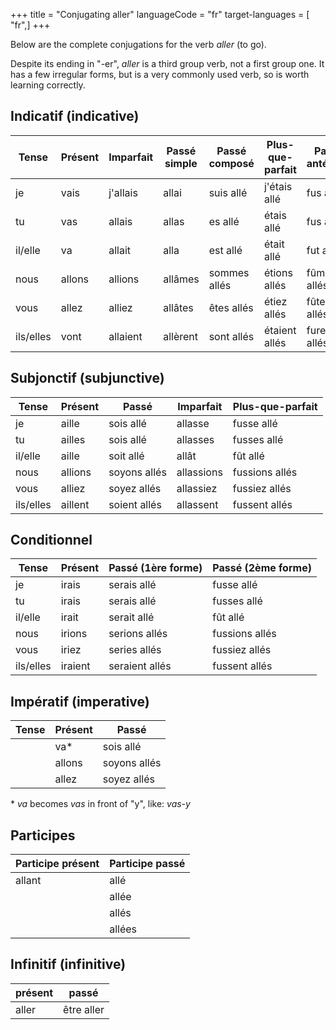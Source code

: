 +++
title = "Conjugating aller"
languageCode = "fr"
target-languages = [ "fr",]
+++

Below are the complete conjugations for the verb *aller* (to go).

Despite its ending in "-er", *aller* is a third group verb, not a first
group one. It has a few irregular forms, but is a very commonly used
verb, so is worth learning correctly.

## Indicatif (indicative)

<table>
<thead>
<tr class="header">
<th>Tense</th>
<th>Présent</th>
<th>Imparfait</th>
<th>Passé simple</th>
<th>Passé composé</th>
<th>Plus-que-parfait</th>
<th>Passé antérieur</th>
<th>Futur simple</th>
<th>Futur antérieur</th>
</tr>
</thead>
<tbody>
<tr class="odd">
<td>je</td>
<td>vais</td>
<td>j'allais</td>
<td>allai</td>
<td>suis allé</td>
<td>j'étais allé</td>
<td>fus allé</td>
<td>irai</td>
<td>serai allé</td>
</tr>
<tr class="even">
<td>tu</td>
<td>vas</td>
<td>allais</td>
<td>allas</td>
<td>es allé</td>
<td>étais allé</td>
<td>fus allé</td>
<td>iras</td>
<td>seras allé</td>
</tr>
<tr class="odd">
<td>il/elle</td>
<td>va</td>
<td>allait</td>
<td>alla</td>
<td>est allé</td>
<td>était allé</td>
<td>fut allé</td>
<td>ira</td>
<td>sera allé</td>
</tr>
<tr class="even">
<td>nous</td>
<td>allons</td>
<td>allions</td>
<td>allâmes</td>
<td>sommes allés</td>
<td>étions allés</td>
<td>fûmes allés</td>
<td>irons</td>
<td>serons allés</td>
</tr>
<tr class="odd">
<td>vous</td>
<td>allez</td>
<td>alliez</td>
<td>allâtes</td>
<td>êtes allés</td>
<td>étiez allés</td>
<td>fûtes allés</td>
<td>irez</td>
<td>serez allés</td>
</tr>
<tr class="even">
<td>ils/elles</td>
<td>vont</td>
<td>allaient</td>
<td>allèrent</td>
<td>sont allés</td>
<td>étaient allés</td>
<td>furent allés</td>
<td>iront</td>
<td>seront allés</td>
</tr>
</tbody>
</table>

## Subjonctif (subjunctive)

<table>
<thead>
<tr class="header">
<th>Tense</th>
<th>Présent</th>
<th>Passé</th>
<th>Imparfait</th>
<th>Plus-que-parfait</th>
</tr>
</thead>
<tbody>
<tr class="odd">
<td>je</td>
<td>aille</td>
<td>sois allé</td>
<td>allasse</td>
<td>fusse allé</td>
</tr>
<tr class="even">
<td>tu</td>
<td>ailles</td>
<td>sois allé</td>
<td>allasses</td>
<td>fusses allé</td>
</tr>
<tr class="odd">
<td>il/elle</td>
<td>aille</td>
<td>soit allé</td>
<td>allât</td>
<td>fût allé</td>
</tr>
<tr class="even">
<td>nous</td>
<td>allions</td>
<td>soyons allés</td>
<td>allassions</td>
<td>fussions allés</td>
</tr>
<tr class="odd">
<td>vous</td>
<td>alliez</td>
<td>soyez allés</td>
<td>allassiez</td>
<td>fussiez allés</td>
</tr>
<tr class="even">
<td>ils/elles</td>
<td>aillent</td>
<td>soient allés</td>
<td>allassent</td>
<td>fussent allés </td>
</tr>
</tbody>
</table>

## Conditionnel

<table>
<thead>
<tr class="header">
<th>Tense</th>
<th>Présent</th>
<th>Passé (1ère forme)</th>
<th>Passé (2ème forme)</th>
</tr>
</thead>
<tbody>
<tr class="odd">
<td>je</td>
<td>irais</td>
<td>serais allé</td>
<td>fusse allé</td>
</tr>
<tr class="even">
<td>tu</td>
<td>irais</td>
<td>serais allé</td>
<td>fusses allé</td>
</tr>
<tr class="odd">
<td>il/elle</td>
<td>irait</td>
<td>serait allé</td>
<td>fût allé</td>
</tr>
<tr class="even">
<td>nous</td>
<td>irions</td>
<td>serions allés</td>
<td>fussions allés</td>
</tr>
<tr class="odd">
<td>vous</td>
<td>iriez</td>
<td>series allés</td>
<td>fussiez allés</td>
</tr>
<tr class="even">
<td>ils/elles</td>
<td>iraient</td>
<td>seraient allés</td>
<td>fussent allés</td>
</tr>
</tbody>
</table>

## Impératif (imperative)

<table>
<thead>
<tr class="header">
<th>Tense</th>
<th>Présent</th>
<th>Passé</th>
</tr>
</thead>
<tbody>
<tr class="odd">
<td></td>
<td>va*</td>
<td>sois allé</td>
</tr>
<tr class="even">
<td></td>
<td>allons</td>
<td>soyons allés</td>
</tr>
<tr class="odd">
<td></td>
<td>allez</td>
<td>soyez allés</td>
</tr>
</tbody>
</table>

\* *va* becomes *vas* in front of "y", like: *vas-y*

## Participes

<table>
<thead>
<tr class="header">
<th>Participe présent</th>
<th>Participe passé</th>
</tr>
</thead>
<tbody>
<tr class="odd">
<td>allant</td>
<td>allé</td>
</tr>
<tr class="even">
<td></td>
<td>allée</td>
</tr>
<tr class="odd">
<td></td>
<td>allés</td>
</tr>
<tr class="even">
<td></td>
<td>allées</td>
</tr>
</tbody>
</table>

## Infinitif (infinitive)

<table>
<thead>
<tr class="header">
<th>présent</th>
<th>passé</th>
</tr>
</thead>
<tbody>
<tr class="odd">
<td>aller</td>
<td>être aller</td>
</tr>
</tbody>
</table>
